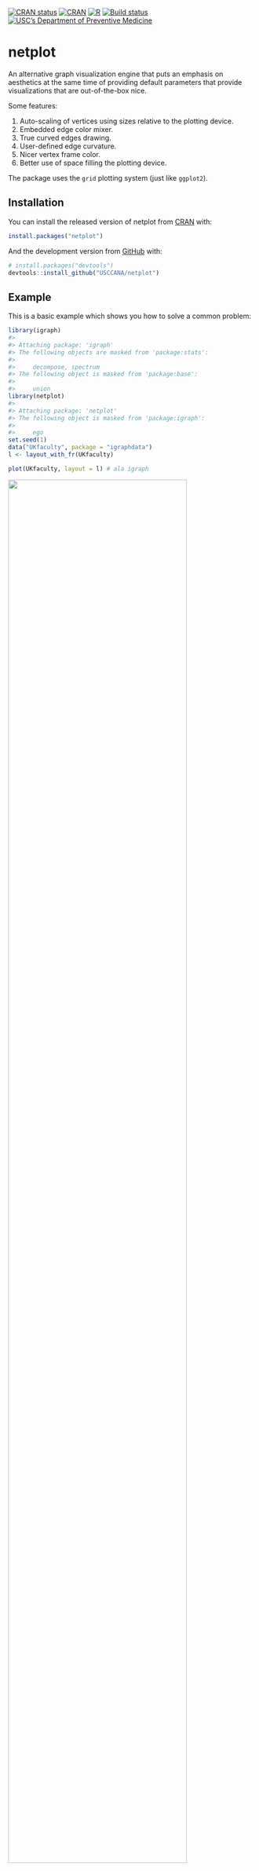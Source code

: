 
<!-- README.md is generated from README.Rmd. Please edit that file -->

[![CRAN
status](https://www.r-pkg.org/badges/version/netplot)](https://cran.r-project.org/package=netplot)
[![CRAN](https://cranlogs.r-pkg.org/badges/netplot)](https://cran.r-project.org/package=netplot)
[![R](https://github.com/USCCANA/netplot/actions/workflows/ci.yml/badge.svg)](https://github.com/USCCANA/netplot/actions/workflows/ci.yml)
[![Build
status](https://ci.appveyor.com/api/projects/status/3k2m3oq6o99qcs0r?svg=true)](https://ci.appveyor.com/project/gvegayon/netplot)
[![USC’s Department of Preventive
Medicine](https://raw.githubusercontent.com/USCbiostats/badges/master/tommy-uscprevmed-badge.svg)](https://preventivemedicine.usc.edu)

# netplot

An alternative graph visualization engine that puts an emphasis on
aesthetics at the same time of providing default parameters that provide
visualizations that are out-of-the-box nice.

Some features:

1.  Auto-scaling of vertices using sizes relative to the plotting
    device.
2.  Embedded edge color mixer.
3.  True curved edges drawing.
4.  User-defined edge curvature.
5.  Nicer vertex frame color.
6.  Better use of space filling the plotting device.

The package uses the `grid` plotting system (just like `ggplot2`).

## Installation

You can install the released version of netplot from
[CRAN](https://CRAN.R-project.org) with:

``` r
install.packages("netplot")
```

And the development version from [GitHub](https://github.com/) with:

``` r
# install.packages("devtools")
devtools::install_github("USCCANA/netplot")
```

## Example

This is a basic example which shows you how to solve a common problem:

``` r
library(igraph)
#> 
#> Attaching package: 'igraph'
#> The following objects are masked from 'package:stats':
#> 
#>     decompose, spectrum
#> The following object is masked from 'package:base':
#> 
#>     union
library(netplot)
#> 
#> Attaching package: 'netplot'
#> The following object is masked from 'package:igraph':
#> 
#>     ego
set.seed(1)
data("UKfaculty", package = "igraphdata")
l <- layout_with_fr(UKfaculty)

plot(UKfaculty, layout = l) # ala igraph
```

<img src="man/figures/README-example-1.png" width="85%" />

``` r
nplot(UKfaculty, layout = l) # ala netplot
```

<img src="man/figures/README-example-2.png" width="85%" />

``` r
sna::gplot(intergraph::asNetwork(UKfaculty), coord=l)
```

<img src="man/figures/README-example-3.png" width="85%" />

### UKfaculty

``` r
# Random names
set.seed(1)
nam <- sample(babynames::babynames$name, vcount(UKfaculty))

ans <- nplot(
  UKfaculty,
  layout                = l,
  vertex.color          = grDevices::hcl.colors(5, "Plasma")[V(UKfaculty)$Group + 1],
  vertex.label          = nam,
  vertex.size.range     = c(.01, .04, 4),
  vertex.label.col      =  "black",
  vertex.label.fontface = "bold",
  bg.col                = "transparent",
  vertex.label.show     = .5,
  vertex.label.range    = c(10, 25),
  edge.width.range      = c(1, 4, 5)
  )


# Plot it!
ans
```

<img src="man/figures/README-unnamed-chunk-1-1.png" width="85%" />

### USairports

``` r
# Loading the data
data(USairports, package="igraphdata")

# Generating a layout naively
layout   <- V(USairports)$Position
layout   <- do.call(rbind, lapply(layout, function(x) strsplit(x, " ")[[1]]))
layout[] <- stringr::str_remove(layout, "^[a-zA-Z]+")
layout   <- matrix(as.numeric(layout[]), ncol=2)

# Some missingness
layout[which(!complete.cases(layout)), ] <- apply(layout, 2, mean, na.rm=TRUE)

# Have to rotate it (it doesn't matter the origin)
layout <- netplot:::rotate(layout, c(0,0), pi/2)

# Simplifying the network
net <- simplify(USairports, edge.attr.comb = list(
  weight = "sum",
  name   = "concat",
  Passengers = "sum",
  "ignore"
))

# Getting a pretty color

f <- 1.5
col <- adjustcolor(
  rev(grDevices::hcl.colors(10, alpha = .5))[1],
  red.f = f, blue.f = f, green.f = f
  )

nplot(
  net,
  layout            = layout,
  edge.width        = E(net)$Passengers,
  vertex.color      = col,
  skip.vertex       = TRUE,
  vertex.size.range = c(0,0),
  edge.width.range  = c(.75, 4, 4),
  bg.col            = "black"
  )
```

<img src="man/figures/README-us-airports-1.png" width="85%" />

